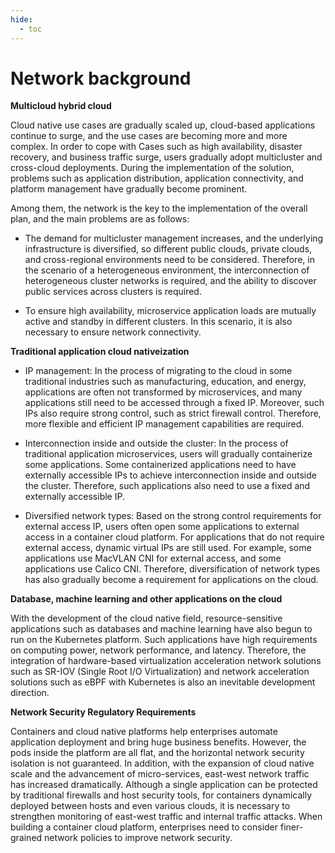 ```yaml
---
hide:
  - toc
---
```


# Network background

**Multicloud hybrid cloud**

Cloud native use cases are gradually scaled up, cloud-based applications continue to surge, and the use cases are becoming more and more complex.
In order to cope with Cases such as high availability, disaster recovery, and business traffic surge, users gradually adopt multicluster and cross-cloud deployments. During the implementation of the solution, problems such as application distribution, application connectivity, and platform management have gradually become prominent.

Among them, the network is the key to the implementation of the overall plan, and the main problems are as follows:

- The demand for multicluster management increases, and the underlying infrastructure is diversified, so different public clouds, private clouds, and cross-regional environments need to be considered. Therefore, in the scenario of a heterogeneous environment, the interconnection of heterogeneous cluster networks is required, and the ability to discover public services across clusters is required.

- To ensure high availability, microservice application loads are mutually active and standby in different clusters. In this scenario, it is also necessary to ensure network connectivity.



**Traditional application cloud nativeization**

- IP management: In the process of migrating to the cloud in some traditional industries such as manufacturing, education, and energy, applications are often not transformed by microservices, and many applications still need to be accessed through a fixed IP. Moreover, such IPs also require strong control, such as strict firewall control. Therefore, more flexible and efficient IP management capabilities are required.

- Interconnection inside and outside the cluster: In the process of traditional application microservices, users will gradually containerize some applications. Some containerized applications need to have externally accessible IPs to achieve interconnection inside and outside the cluster. Therefore, such applications also need to use a fixed and externally accessible IP.

- Diversified network types: Based on the strong control requirements for external access IP, users often open some applications to external access in a container cloud platform. For applications that do not require external access, dynamic virtual IPs are still used. For example, some applications use MacVLAN CNI for external access, and some applications use Calico CNI. Therefore, diversification of network types has also gradually become a requirement for applications on the cloud.



**Database, machine learning and other applications on the cloud**

With the development of the cloud native field, resource-sensitive applications such as databases and machine learning have also begun to run on the Kubernetes platform.
Such applications have high requirements on computing power, network performance, and latency.
Therefore, the integration of hardware-based virtualization acceleration network solutions such as SR-IOV (Single Root I/O Virtualization) and network acceleration solutions such as eBPF with Kubernetes is also an inevitable development direction.

**Network Security Regulatory Requirements**

Containers and cloud native platforms help enterprises automate application deployment and bring huge business benefits.
However, the pods inside the platform are all flat, and the horizontal network security isolation is not guaranteed.
In addition, with the expansion of cloud native scale and the advancement of micro-services, east-west network traffic has increased dramatically.
Although a single application can be protected by traditional firewalls and host security tools, for containers dynamically deployed between hosts and even various clouds, it is necessary to strengthen monitoring of east-west traffic and internal traffic attacks.
When building a container cloud platform, enterprises need to consider finer-grained network policies to improve network security.